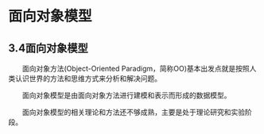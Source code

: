# 面向对象模型



## 3.4面向对象模型

　　面向对象方法(Object-Oriented Paradigm，简称OO)基本出发点就是按照人类认识世界的方法和思维方式来分析和解决问题。

　　面向对象模型是由面向对象方法进行建模和表示而形成的数据模型。

　　面向对象模型的相关理论和方法还不够成熟，主要是处于理论研究和实验阶段。

 